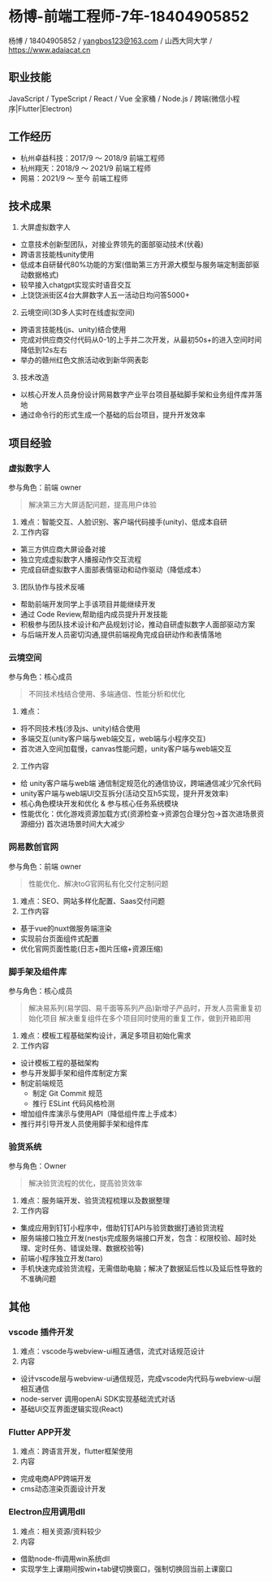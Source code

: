 # 杨博-前端工程师-7年-18404905852

杨博 / 18404905852 / yangbos123@163.com / 山西大同大学 / https://www.adaiacat.cn

## 职业技能

JavaScript / TypeScript / React / Vue 全家桶 / Node.js / 跨端(<span className="text-green">微信小程序</span>|<span className="text-blue">Flutter</span>|<span className="text-electron">Electron</span>)

## 工作经历

- 杭州卓益科技：2017/9 ～ 2018/9 前端工程师
- 杭州翔天：2018/9 ～ 2021/9 前端工程师
- 网易：2021/9 ～ 至今 前端工程师

## 技术成果

1. 大屏虚拟数字人

- 立意技术创新型团队，对接业界领先的面部驱动技术(伏羲)
- 跨语言技能栈unity使用
- 低成本自研替代80%功能的方案(借助第三方开源大模型与服务端定制面部驱动数据格式)
- 较早接入chatgpt实现实时语音交互
- 上饶饶派街区4台大屏数字人五一活动日均问答5000+

2. 云境空间(3D多人实时在线虚拟空间)

- 跨语言技能栈(js、unity)结合使用
- 完成对供应商交付代码从0-1的上手并二次开发，从最初50s+的进入空间时间降低到12s左右
- 举办的赣州红色文旅活动收到新华网表彰

3. 技术改造

- 以核心开发人员身份设计网易数字产业平台项目基础脚手架和业务组件库并落地
- 通过命令行的形式生成一个基础的后台项目，提升开发效率

## 项目经验

### 虚拟数字人

参与角色：前端 owner

> 解决第三方大屏适配问题，提高用户体验

1. 难点：智能交互、人脸识别、客户端代码接手(unity)、低成本自研
2. 工作内容
  - 第三方供应商大屏设备对接
  - 独立完成虚拟数字人播报动作交互流程
  - 完成自研虚拟数字人面部表情驱动和动作驱动（降低成本）
3. 团队协作与技术反哺
  - 帮助前端开发同学上手该项目并能继续开发
  - 通过 Code Review,帮助组内成员提升开发技能
  - 积极参与团队技术设计和产品规划讨论，推动自研虚拟数字人面部驱动方案
  - 与后端开发人员密切沟通,提供前端视角完成自研动作和表情落地

### 云境空间

参与角色：核心成员

> 不同技术栈结合使用、多端通信、性能分析和优化

1. 难点：
  - 将不同技术栈(涉及js、unity)结合使用
  - 多端交互(unity客户端与web端交互，web端与小程序交互)
  - 首次进入空间加载慢，canvas性能问题，unity客户端与web端交互
2. 工作内容
  - 给 unity客户端与web端 通信制定规范化的通信协议，跨端通信减少冗余代码
  - unity客户端与web端UI交互拆分(活动交互h5实现，提升开发效率)
  - 核心角色模块开发和优化 & 参与核心任务系统模块
  - 性能优化：优化游戏资源加载方式(资源检查->资源包合理分包->首次进场景资源细分) 首次进场景时间大大减少

### 网易数创官网

参与角色：前端 owner

> 性能优化、解决toG官网私有化交付定制问题

1. 难点：SEO、网站多样化配置、Saas交付问题
2. 工作内容
  - 基于<span className="text-vue">vue</span>的nuxt做服务端渲染
  - 实现前台页面组件式配置
  - 优化官网页面性能(日志+图片压缩+资源压缩)

### 脚手架及组件库

参与角色：核心成员

> 解决易系列(易学园、易千面等系列产品)新增子产品时，开发人员需重复初始化项目
> 解决重复组件在多个项目同时使用的重复工作，做到开箱即用

1. 难点：模板工程基础架构设计，满足多项目初始化需求
2. 工作内容
  - 设计模板工程的基础架构
  - 参与开发脚手架和组件库制定方案
  - 制定前端规范
    - 制定 Git Commit 规范
    - 推行 ESLint 代码风格检测
  - 增加组件库演示与使用API（降低组件库上手成本）
  - 推行并引导开发人员使用脚手架和组件库

### 验货系统

参与角色：Owner

> 解决验货流程的优化，提高验货效率

1. 难点：服务端开发、验货流程梳理以及数据整理
2. 工作内容
  - 集成应用到钉钉小程序中，借助钉钉API与验货数据打通验货流程
  - 服务端接口独立开发(<span className="text-nestjs">nestjs</span>完成服务端接口开发，包含：权限校验、超时处理、定时任务、错误处理、数据校验等)
  - 前端小程序独立开发(<span className="text-taro">taro</span>)
  - 手机快速完成验货流程，无需借助电脑；解决了数据延后性以及延后性导致的不准确问题

## 其他

### vscode 插件开发

1. 难点：vscode与webview-ui相互通信，流式对话规范设计
2. 内容
  - 设计vscode层与webview-ui通信规范，完成vscode内代码与webview-ui层相互通信
  - node-server 调用openAi SDK实现基础流式对话
  - 基础UI交互界面逻辑实现(<span className="text-react">React</span>)

### Flutter APP开发

1. 难点：跨语言开发，<span className="text-blue">flutter</span>框架使用
2. 内容
  - 完成电商APP跨端开发
  - cms动态渲染页面设计开发

### Electron应用调用dll

1. 难点：相关资源/资料较少
2. 内容
  - 借助node-ffi调用win系统dll
  - 实现学生上课期间按win+tab键切换窗口，强制切换回当前上课窗口
